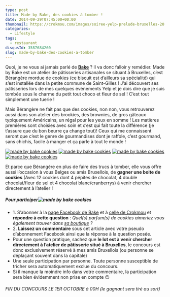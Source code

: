 ```yaml
---
type: post
title: Made by Bake, des cookies à tomber !
date: 2014-09-29T07:45:00+00:00
thumbnail: https://crokmou.com/images/soiree-yelp-prelude-bruxelles-20.jpg
categories:
  - Lifestyle
tags:
  - restaurant
disqusId: 3587684260
slug: made-by-bake-des-cookies-a-tomber
---
```


Quoi, je ne vous ai jamais parlé de **[Bake](http://www.madebybake.be/)** ? Il va donc falloir y remédier. Made by Bake est un atelier de pâtisseries artisanales se situant à Bruxelles, c’est Bérangère mordue de cookies (ce biscuit est d’ailleurs sa spécialité) qui s’est installée dans la petite commune de Saint-Gilles !
J’ai découvert ses pâtisseries lors de mes quelques événements Yelp et je dois dire que je suis tombée sous le charme du petit tout choco et fleur de sel ! C’est tout simplement une tuerie !

Mais Bérangère ne fait pas que des cookies, non non, vous retrouverez aussi dans son atelier des brookies, des brownies, de gros gâteaux typiquement Américains, un régal pour les yeux en somme ! Les matières premières sont choisies avec soin et c’est qui fait toute la différence (je t’assure que du bon beurre ça change tout)! Ceux qui me connaissent seront que c’est le genre de gourmandises dont je raffole, c’est gourmand, sans chichis, facile à manger et ça parle à tout le monde !

[![made by bake cookies](http://www.crokmou.com/wp-content/uploads/2014/09/10689842_280226785519991_7815432458283430794_n.jpg)](https://instagram.com/madebybake/) [![made by bake cookies](http://www.crokmou.com/wp-content/uploads/2014/09/10647125_285275101681826_5904512605555390394_n.jpg)](https://instagram.com/madebybake/) [![made by bake cookies](http://www.crokmou.com/wp-content/uploads/2014/09/10392414_296609820548354_127707449411516246_n.jpg)](https://instagram.com/madebybake/) [![made by bake cookies](http://www.crokmou.com/wp-content/uploads/2014/09/68911_259216187621051_1659390274622883558_n.jpg)](https://instagram.com/madebybake/)

Et parce que Bérangère en plus de faire des trucs à tomber, elle vous offre aussi l’occasion à vous Belges ou amis Bruxellois, de **gagner une boite de cookies** (Avec 12 cookies dont 4 pépites de chocolat, 4 double chocolat/fleur de sel et 4 chocolat blanc/cranberrys) à venir chercher directement à l’atelier !

##### Pour participer![made by bake cookies](http://www.crokmou.com/wp-content/uploads/2014/09/made-by-bake-cookies.jpg)

* 1\. S’abonner à la [page Facebook de Bake](https://www.facebook.com/madebybake) et à [celle de Crokmou](https://www.facebook.com/crokmou.blog) et **répondre à cette question** : _Quel(s) parfum(s) de cookies aimeriez vous également trouver dans [sa boutique](http://www.madebybake.be/nos-produits.html) ?_
* 2\. **Laissez un commentaire** sous cet article avec votre pseudo d’abonnement Facebook ainsi que la réponse à la question posée.  
* Pour une question pratique, sachez que **le lot est à venir chercher directement à l’atelier de pâtisserie situé à Bruxelles**, le concours est donc exclusivement réservé à mes amis Bruxellois (ou personne se déplaçant souvent dans la capitale)
* Une seule participation par personne. Toute personne susceptible de tricher sera automatiquement exclue du concours.
* Si il manque la moindre info dans votre commentaire, la participation sera bien évidemment non prise en compte 😉

###### FIN DU CONCOURS LE 1ER OCTOBRE à 00H (le gagnant sera tiré au sort)